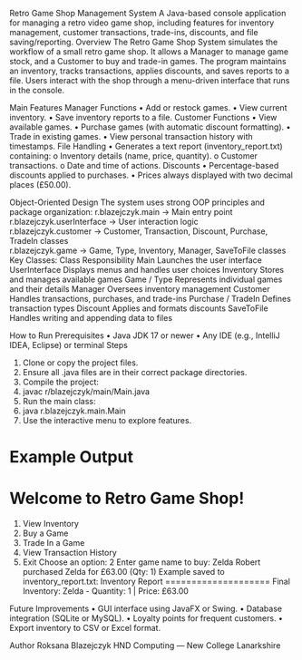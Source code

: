 Retro Game Shop Management System
A Java-based console application for managing a retro video game shop, including features for inventory management, customer transactions, trade-ins, discounts, and file saving/reporting.
Overview
The Retro Game Shop System simulates the workflow of a small retro game shop.
It allows a Manager to manage game stock, and a Customer to buy and trade-in games.
The program maintains an inventory, tracks transactions, applies discounts, and saves reports to a file.
Users interact with the shop through a menu-driven interface that runs in the console.

Main Features
 Manager Functions
•	Add or restock games.
•	View current inventory.
•	Save inventory reports to a file.
Customer Functions
•	View available games.
•	Purchase games (with automatic discount formatting).
•	Trade in existing games.
•	View personal transaction history with timestamps.
File Handling
•	Generates a text report (inventory_report.txt) containing:
o	Inventory details (name, price, quantity).
o	Customer transactions.
o	Date and time of actions.
Discounts
•	Percentage-based discounts applied to purchases.
•	Prices always displayed with two decimal places (£50.00).

Object-Oriented Design
The system uses strong OOP principles and package organization:
r.blazejczyk.main          → Main entry point  
r.blazejczyk.userInterface → User interaction logic  
r.blazejczyk.customer      → Customer, Transaction, Discount, Purchase, TradeIn classes  
r.blazejczyk.game          → Game, Type, Inventory, Manager, SaveToFile classes  
Key Classes:
Class	Responsibility
Main	Launches the user interface
UserInterface	Displays menus and handles user choices
Inventory	Stores and manages available games
Game / Type	Represents individual games and their details
Manager	Oversees inventory management
Customer	Handles transactions, purchases, and trade-ins
Purchase / TradeIn	Defines transaction types
Discount	Applies and formats discounts
SaveToFile	Handles writing and appending data to files

How to Run
Prerequisites
•	Java JDK 17 or newer
•	Any IDE (e.g., IntelliJ IDEA, Eclipse) or terminal
Steps
1.	Clone or copy the project files.
2.	Ensure all .java files are in their correct package directories.
3.	Compile the project:
4.	javac r/blazejczyk/main/Main.java
5.	Run the main class:
6.	java r.blazejczyk.main.Main
7.	Use the interactive menu to explore features.

Example Output
==============================
Welcome to Retro Game Shop!
==============================
1. View Inventory
2. Buy a Game
3. Trade In a Game
4. View Transaction History
5. Exit
Choose an option: 2
Enter game name to buy: Zelda
Robert purchased Zelda for £63.00 (Qty: 1)
Example saved to inventory_report.txt:
Inventory Report
====================
Final Inventory:
Zelda - Quantity: 1 | Price: £63.00

Future Improvements
•	GUI interface using JavaFX or Swing.
•	Database integration (SQLite or MySQL).
•	Loyalty points for frequent customers.
•	Export inventory to CSV or Excel format.

 Author
Roksana Blazejczyk
HND Computing — New College Lanarkshire
